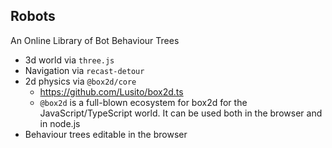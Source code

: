 ## Robots

An Online Library of Bot Behaviour Trees

- 3d world via `three.js`
- Navigation via `recast-detour`
- 2d physics via `@box2d/core`
  - https://github.com/Lusito/box2d.ts
  - `@box2d` is a full-blown ecosystem for box2d for the JavaScript/TypeScript world. It can be used both in the browser and in node.js
- Behaviour trees editable in the browser
